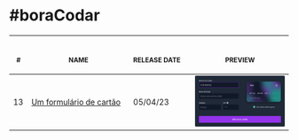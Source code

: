 # #boraCodar

<p align="center">
   <table>
    <thead>
        <tr>
            <th align="center">
                <img width="20" height="1"> 
                <p>
                    <small>#</small>
                </p>
            </th>
            <th align="center">
                <img width="300" height="1"> 
                <p> 
                    <small>
                        NAME
                    </small>
                </p>
            </th>
            <th align="left">
                <img width="140" height="1">
                <p align="left"> 
                    <small>
                    RELEASE DATE
                    </small>
                </p>
            </th>
            <th align="center">
                <img width="201" height="1">
                <p align="center"> 
                    <small>
                    PREVIEW
                    </small>
                </p>
            </th>
        </tr>
    </thead>
    <tbody>
        <tr>
            <td>13</td>
            <td><a href="credit-card-form">Um formulário de cartão</a></td>
            <td>05/04/23</td>
            <td align="center" ><a href="13"><img width="300px" src="./credit-card-form/.github/credit-card-web.png" /></a></td>
        </tr>
    </tbody>
</table></p>
